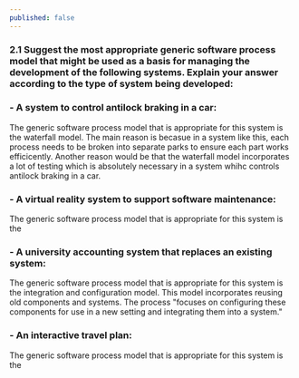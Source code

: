 ```yaml
---
published: false
---
```

### 2.1 Suggest the most appropriate generic software process model that might be used as a basis for managing the development of the following systems. Explain your answer according to the type of system being developed:
### - A system to control antilock braking in a car: 
The generic software process model that is appropriate for this system is the waterfall model. The main reason is becasue in a system like this, each process needs to be broken into separate parks to ensure each part works efficicently. Another reason would be that the waterfall model incorporates a lot of testing which is absolutely necessary in a system whihc controls antilock braking in a car.

### - A virtual reality system to support software maintenance:
The generic software process model that is appropriate for this system is the 
### - A university accounting system that replaces an existing system:
The generic software process model that is appropriate for this system is the integration and configuration model. This model incorporates reusing old components and systems. The process "focuses on configuring these components for use in a new setting and integrating them into a system."
### - An interactive travel plan:
The generic software process model that is appropriate for this system is the
